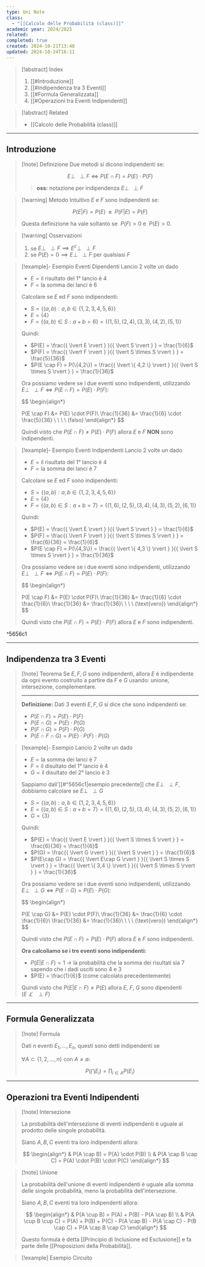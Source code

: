 ```yaml
---
type: Uni Note
class:
  - "[[Calcolo delle Probabilità (class)]]"
academic year: 2024/2025
related: 
completed: true
created: 2024-10-21T13:48
updated: 2024-10-24T16:11
---
```

>[!abstract] Index
>1. [[#Introduzione]]
>2. [[#Indipendenza tra 3 Eventi]]
>3. [[#Formula Generalizzata]]
>4. [[#Operazioni tra Eventi Indipendenti]]

>[!abstract] Related
>- [[Calcolo delle Probabilità (class)]]

---
## Introduzione

>[!note] Definizione
>Due metodi si dicono indipendenti se:
>
>$$
>E \perp\!\!\!\!\!\!\perp F \iff P(E \cap  F) = P(E) \cdot P(F)
>$$
>
>>**oss:** notazione per indipendenza $E \perp\!\!\!\!\!\!\perp F$ 

 >[!warning] Metodo Intuitivo
>$E$ e $F$ sono indipendenti se: 
>
>$$
>P(E \vert F) = P(E)\ \text{ e }\ P(F \vert E) = P(F)
>$$
>
>Questa definizione ha vale soltanto se  $P(F)>0$ e  $P(E)>0$.

>[!warning] Osservazioni
>1. se $E \perp\!\!\!\!\!\!\perp F \implies E^{c} \perp\!\!\!\!\!\!\perp F$
>2. se $P(E) = 0 \implies E \perp\!\!\!\!\!\!\perp F$ per qualsiasi $F$
>   

>[!example]- Esempio Eventi Dipendenti
>Lancio 2 volte un dado
>- $E = \text{il risultato del 1° lancio è 4}$
>- $F = \text{la somma dei lanci è 6}$
>  
>Calcolare se $E$ ed $F$ sono indipendenti:
>
>- $S = \{ (a,b): a,b \in \{ 1,2,3,4,5,6 \} \}$
>- $E = \{ 4 \}$
>- $F = \{ (a,b) \in S: a+b = 6\} = \{ (1,5), (2,4), (3,3), (4,2), (5,1) \}$
>
>Quindi:
>- $P(E) = \frac{{ \lvert E \rvert } }{{ \lvert S \rvert } } = \frac{1}{6}$
>- $P(F) = \frac{{ \lvert F \rvert } }{{ \lvert S \times S \rvert } } = \frac{5}{36}$
>- $P(E \cap F) = P(\{4,2\}) = \frac{{ \lvert \{ 4,2 \} \rvert } }{{ \lvert S \times S \rvert } } = \frac{1}{36}$
>
>Ora possiamo vedere se i due eventi sono indipendenti, utilizzando $E \perp\!\!\!\!\!\!\perp F \iff P(E \cap  F) = P(E) \cdot P(F)$:
>
>$$
>\begin{align*}
>
>P(E \cap  F) &= P(E) \cdot P(F)\\
> \frac{1}{36} &= \frac{1}{6} \cdot \frac{5}{36} \ \ \ \ (falso)
>\end{align*}
>$$
>
>Quindi visto che $P(E \cap  F) \not= P(E) \cdot P(F)$ allora $E$ e $F$ **NON** sono indipendenti.

>[!example]- Esempio Eventi Indipendenti
>Lancio 2 volte un dado
>- $E = \text{il risultato del 1° lancio è 4}$
>- $F = \text{la somma dei lanci è 7}$
>  
>Calcolare se $E$ ed $F$ sono indipendenti:
>
>- $S = \{ (a,b): a,b \in \{ 1,2,3,4,5,6 \} \}$
>- $E = \{ 4 \}$
>- $F = \{ (a,b) \in S: a+b = 7\} = \{ (1,6), (2,5), (3,4), (4,3), (5,2), (6,1)\}$
>
>Quindi:
>- $P(E) = \frac{{ \lvert E \rvert } }{{ \lvert S \rvert } } = \frac{1}{6}$
>- $P(F) = \frac{{ \lvert F \rvert } }{{ \lvert S \times S \rvert } } = \frac{6}{36} = \frac{1}{6}$
>- $P(E \cap F) = P(\{4,3\}) = \frac{{ \lvert \{ 4,3 \} \rvert } }{{ \lvert S \times S \rvert } } = \frac{1}{36}$
>
>Ora possiamo vedere se i due eventi sono indipendenti, utilizzando $E \perp\!\!\!\!\!\!\perp F \iff P(E \cap  F) = P(E) \cdot P(F)$:
>
>$$
>\begin{align*}
>
>P(E \cap  F) &= P(E) \cdot P(F)\\
> \frac{1}{36} &= \frac{1}{6} \cdot \frac{1}{6}\\
> \frac{1}{36} &= \frac{1}{36}\ \ \ \ (\text{vero})
>\end{align*}
>$$
>
>Quindi visto che $P(E \cap  F) = P(E) \cdot P(F)$ allora $E$ e $F$ sono indipendenti.

^5656c1

---
## Indipendenza tra 3 Eventi

>[!note] Teorema
>Se $E,F,G$ sono indipendenti, allora $E$ è indipendente da ogni evento costruito a partire da $F$ e $G$ usando: unione, intersezione, complementare.
>
> ---
>
>**Definizione:** Dati 3 eventi $E,F,G$ si dice che sono indipendenti se:
>- $P(E\cap F) = P(E) \cdot P(F)$
>- $P(E\cap G) = P(E)\cdot P(G)$
>- $P(F \cap G) = P(F) \cdot P(G)$
>- $P(E \cap F\cap G) = P(E)\cdot P(F) \cdot P(G)$

>[!example]- Esempio
>Lancio 2 volte un dado
>- $E = \text{la somma dei lanci è 7}$
>- $F = \text{il disultato del 1° lancio è 4}$
>- $G = \text{il disultato del 2° lancio è 3}$
>
>Sappiamo dall'[[#^5656c1|esempio precedente]] che $E \perp\!\!\!\!\!\!\perp F$, dobbiamo calcolare se $E \perp\!\!\!\!\!\!\perp G$
>
>- $S = \{ (a,b): a,b \in \{ 1,2,3,4,5,6 \} \}$
>- $E = \{ (a,b) \in S: a+b = 7\} = \{ (1,6), (2,5), (3,4), (4,3), (5,2), (6,1)\}$
>- $G = \{ 3 \}$
>  
>Quindi:
>- $P(E) = \frac{{ \lvert E \rvert } }{{ \lvert S \times S \rvert } } = \frac{6}{36} = \frac{1}{6}$
>- $P(G) = \frac{{ \lvert G \rvert } }{{ \lvert S \rvert } } = \frac{1}{6}$
>- $P(E\cap G) = \frac{{ \lvert E\cap G \rvert } }{{ \lvert S \times S \rvert } } = \frac{{ \lvert \{ 3,4 \} \rvert } }{{ \lvert S \times S \rvert } } = \frac{1}{36}$
>  
>Ora possiamo vedere se i due eventi sono indipendenti, utilizzando $E \perp\!\!\!\!\!\!\perp G \iff P(E \cap  G) = P(E) \cdot P(G)$:
>
>$$
>\begin{align*}
>
>P(E \cap  G) &= P(E) \cdot P(F)\\
> \frac{1}{36} &= \frac{1}{6} \cdot \frac{1}{6}\\
> \frac{1}{36} &= \frac{1}{36}\ \ \ \ (\text{vero})
>\end{align*}
>$$
>
>Quindi visto che $P(E \cap  F) = P(E) \cdot P(F)$ allora $E$ e $F$ sono indipendenti.
>
>
>**Ora calcoliamo se i tre eventi sono indipendenti:**
>- $P(E \vert E\cap F)=1$ -> la probabilità che la somma dei risultati sia 7 sapendo che i dadi usciti sono 4 e 3 
>- $P(E) = \frac{1}{6}$ (come calcolato precedentemente)
>  
>Quindi visto che $P(E \vert E\cap F)\not=P(E)$ allora $E$, $F$, $G$ sono dipendenti ($E\ \not \perp\!\!\!\!\!\!\!\!\perp F$)

---
## Formula Generalizzata 

>[!note] Formula
>
>Dati $n$ eventi $E_{1},\dots ,E_{n}$, questi sono detti indipendenti se
>
>$\forall A \subset \{ 1,2,\dots,n \}$  con $A \not = \emptyset$:
>
>$$
>P \big(\bigcap E_{i}) = \prod_{i\in A} P(E_{i})
>$$

---
## Operazioni tra Eventi Indipendenti

>[!note] Intersezione
>
>La probabilità dell'intersezione di eventi indipendenti è uguale al prodotto delle singole probabilità.
>
>Siano $A,B,C$ eventi tra loro indipendenti allora:
>
>$$
>\begin{align*}
>& P(A \cap B) = P(A) \cdot  P(B) \\
>& P(A \cap B \cap C) = P(A) \cdot  P(B) \cdot P(C)
>\end{align*}
>$$
>
>

>[!note] Unione
>
>La probabilità dell'unione di eventi indipendenti è uguale alla somma delle singole probabilità, meno la probabilità dell'intersezione.
>
>Siano $A,B,C$ eventi tra loro indipendenti allora:
>
>$$
>\begin{align*}
>& P(A \cup B) = P(A) + P(B) - P(A \cap B) \\
>& P(A \cup B \cup C) = P(A) + P(B) + P(C) - P(A \cap B) - P(A \cap C) - P(B \cap C) + P(A \cap B \cap C)
>\end{align*}
>$$
>
>Questo formula è detta [[Principio di Inclusione ed Esclusione]] e fa parte delle [[Proposizioni della Probabilità]].

>[!example] Esempio Circuito